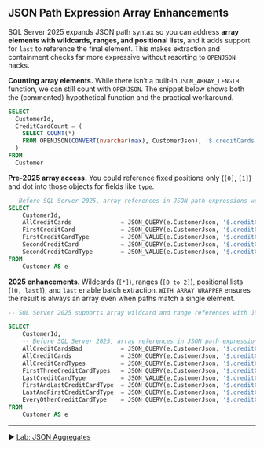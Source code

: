 ﻿## JSON Path Expression Array Enhancements

SQL Server 2025 expands JSON path syntax so you can address **array elements with wildcards, ranges, and positional lists**, and it adds support for `last` to reference the final element. This makes extraction and containment checks far more expressive without resorting to `OPENJSON` hacks.

**Counting array elements.** While there isn’t a built‑in `JSON_ARRAY_LENGTH` function, we can still count with `OPENJSON`. The snippet below shows both the (commented) hypothetical function and the practical workaround.

```sql
SELECT
  CustomerId,
  CreditCardCount = (
    SELECT COUNT(*)
    FROM OPENJSON(CONVERT(nvarchar(max), CustomerJson), '$.creditCards')
  )
FROM
  Customer
```

**Pre‑2025 array access.** You could reference fixed positions only (`[0]`, `[1]`) and dot into those objects for fields like `type`.

```sql
-- Before SQL Server 2025, array references in JSON path expressions were very limited
SELECT
    CustomerId,
    AllCreditCards              = JSON_QUERY(e.CustomerJson, '$.creditCards'),
    FirstCreditCard             = JSON_QUERY(e.CustomerJson, '$.creditCards[0]'),
    FirstCreditCardType         = JSON_VALUE(e.CustomerJson, '$.creditCards[0].type'),
    SecondCreditCard            = JSON_QUERY(e.CustomerJson, '$.creditCards[1]'),
    SecondCreditCardType        = JSON_VALUE(e.CustomerJson, '$.creditCards[1].type')
FROM
    Customer AS e
```

**2025 enhancements.** Wildcards (`[*]`), ranges (`[0 to 2]`), positional lists (`[0, last]`), and `last` enable batch extraction. `WITH ARRAY WRAPPER` ensures the result is always an array even when paths match a single element.

```sql
-- SQL Server 2025 supports array wildcard and range references with JSON_QUERY, JSON_PATH_EXISTS, and JSON_CONTAINS

SELECT
    CustomerId,
    -- Before SQL Server 2025, array references in JSON path expressions were very limited
    AllCreditCardsBad           = JSON_QUERY(e.CustomerJson, '$.creditCards[*]'),
    AllCreditCards              = JSON_QUERY(e.CustomerJson, '$.creditCards[*]' WITH ARRAY WRAPPER),
    AllCreditCardTypes          = JSON_QUERY(e.CustomerJson, '$.creditCards[*].type' WITH ARRAY WRAPPER),
    FirstThreeCreditCardTypes   = JSON_QUERY(e.CustomerJson, '$.creditCards[0 to 2].type' WITH ARRAY WRAPPER),
    LastCreditCardType          = JSON_VALUE(e.CustomerJson, '$.creditCards[last].type'),
    FirstAndLastCreditCardType  = JSON_QUERY(e.CustomerJson, '$.creditCards[0, last].type' WITH ARRAY WRAPPER),
    LastAndFirstCreditCardType  = JSON_QUERY(e.CustomerJson, '$.creditCards[last, 0].type' WITH ARRAY WRAPPER),
    EveryOtherCreditCardType    = JSON_QUERY(e.CustomerJson, '$.creditCards[0, 2, 4, 6, 8].type' WITH ARRAY WRAPPER)
FROM
    Customer AS e
```

___

▶ [Lab: JSON Aggregates](https://github.com/lennilobel/sql2025-workshop-hol-orlando2025/blob/main/HOL/2.%20JSON%20Support/6.%20JSON%20Aggregates.md)

